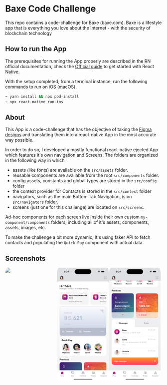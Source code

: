# Baxe Code Challenge

This repo contains a code-challenge for Baxe (baxe.com). Baxe is a lifestyle app that is everything you love about the Internet - with the security of blockchain technology

## How to run the App

The prerequisites for running the App properly are described in the RN official documentation, check the [Official guide](https://reactnative.dev/docs/getting-started) to get started with React Native.

With the setup completed, from a terminal instance, run the following commands to run on iOS (macOS).

```bash
~ yarn install && npx pod-install
~ npx react-native run-ios
```

## About

This App is a code-challenge that has the objective of taking the [Figma designs](https://www.figma.com/file/EhDxvOBVUlFWEbhS3lwx8l/Home-Test) and translating them into a react-native App in the most accurate way possible. 

In order to do so, I developed a mostly functional react-native ejected App which features it's own navigation and Screens. The folders are organized in the following way in which 

- assets (like fonts) are available on the `src/assets` folder. 
- reusable components are available from the root `src/components` folder. 
- config assets, constants and global types are stored in the `src/config` folder
- the context provider for Contacts is stored in the `src/context` folder
- navigators, such as the main Bottom Tab Navigation, is on `src/navigators` folder.
- screens (just one for this challenge) are located on `src/screens`.

Ad-hoc components for each screen live inside their own custom `my-component/components` folders, including all of it's assets, components, assets, images, etc.

To make the challenge a bit more dynamic, It's using faker API to fetch contacts and populating the `Quick Pay` component with actual data.

## Screenshots


<div style="display: flex; flex-direction: 'column';">
	<img src="./screenshots/baxe_app_screenrecording.gif" width="33%" height="auto" style="border-radius: 5%"  />
	<img src="./screenshots/baxe_app_screenshots_1.png" width="33%" height="auto" style="border-radius: 5%"  />
	<img src="./screenshots/baxe_app_screenshots_2.png" width="33%" height="auto" style="border-radius: 5%"  />
</div>
